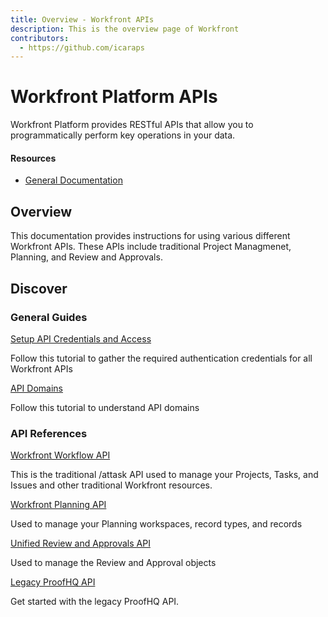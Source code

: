 ```yaml
---
title: Overview - Workfront APIs
description: This is the overview page of Workfront
contributors:
  - https://github.com/icaraps 
---
```


<Hero slots="heading, text"/>

# Workfront Platform APIs

Workfront Platform provides RESTful APIs that allow you to programmatically perform key operations in your data.

<Resources slots="heading, links"/>

#### Resources

* [General Documentation](https://experienceleague.adobe.com/en/docs/workfront)


## Overview

This documentation provides instructions for using various different Workfront APIs. These APIs include traditional Project Managmenet, Planning, and Review and Approvals.

## Discover

<DiscoverBlock slots="heading, link, text"/>

### General Guides

[Setup API Credentials and Access](guides/gaining_access/)

Follow this tutorial to gather the required authentication credentials for all Workfront APIs

<DiscoverBlock slots="link, text"/>

[API Domains](https://experienceleague.adobe.com/en/docs/workfront/using/adobe-workfront-api/tips-troubleshooting-apis/locate-domain-for-api)

Follow this tutorial to understand API domains

<DiscoverBlock slots="heading, link, text"/>

### API References


[Workfront Workflow API](https://experienceleague.adobe.com/en/docs/workfront/using/adobe-workfront-api/workfront-api)

This is the traditional /attask API used to manage your Projects, Tasks, and Issues and other traditional Workfront resources.

<DiscoverBlock slots="link, text"/>

[Workfront Planning API](api/planning)

Used to manage your Planning workspaces, record types, and records

<DiscoverBlock slots="link, text"/>

[Unified Review and Approvals API](api/audit-query.md)

Used to manage the Review and Approval objects

<DiscoverBlock slots="link, text"/>


[Legacy ProofHQ API](https://experienceleague.adobe.com/en/docs/workfront/using/review-and-approve-work/proofing/proofing)

Get started with the legacy ProofHQ API.

